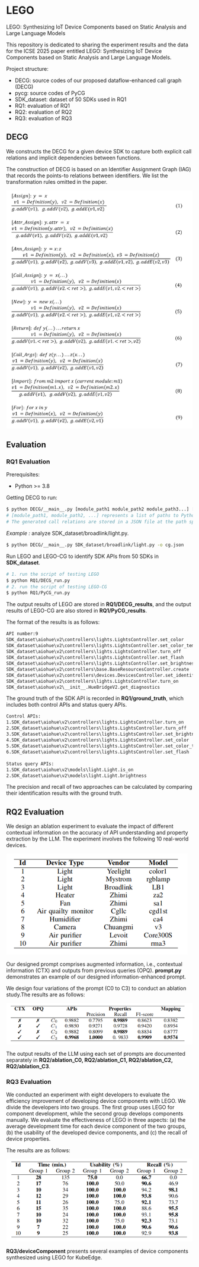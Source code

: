 # LEGO
LEGO: Synthesizing IoT Device Components based on Static Analysis and Large Language Models

This repository is dedicated to sharing the experiment results and the data for the ICSE 2025 paper entitled LEGO: Synthesizing IoT Device Components based on Static Analysis and Large Language Models.

Project structure:
* DECG: source codes of our proposed dataflow-enhanced call graph (DECG)
* pycg: source codes of PyCG
* SDK_dataset: dataset of 50 SDKs used in RQ1
* RQ1: evaluation of RQ1
* RQ2: evaluation of RQ2
* RQ3: evaluation of RQ3


## DECG 

We constructs the DECG for a given device SDK to capture both explicit call relations and implicit dependencies between functions. 

The construction of DECG is based on an Identifier Assignment Graph (IAG) that records the points-to relations between identifiers.
We list the transformation rules omitted in the paper.

![Rules](figures/Rules.png)


## Evaluation 

### RQ1 Evaluation


Prerequisites:
* Python >= 3.8

Getting DECG to run:

```bash
$ python DECG/__main__.py [module_path1 module_path2 module_path3...] [-o output_path]
# [module_path1, module_path2, ...] represents a list of paths to Python files, which can include any number of paths.
# The generated call relations are stored in a JSON file at the path specified by output_path.
```

*Example :* analyze SDK_dataset/broadlink/light.py.

```bash
$ python DECG/__main__.py SDK_dataset/broadlink/light.py -o cg.json
```



Run LEGO and LEGO-CG to identify SDK APIs from 50 SDKs in **SDK_dataset**.

```bash
# 1. run the script of testing LEGO
$ python RQ1/DECG_run.py
# 2. run the script of testing LEGO-CG
$ python RQ1/PyCG_run.py     
```

The output results of LEGO are stored in **RQ1/DECG_results**, and the output results of LEGO-CG are also stored in **RQ1/PyCG_results**.

The format of the results is as follows:
```
API number:9
SDK_dataset\aiohue\v2\controllers\lights.LightsController.set_color
SDK_dataset\aiohue\v2\controllers\lights.LightsController.set_color_temperature
SDK_dataset\aiohue\v2\controllers\lights.LightsController.turn_off
SDK_dataset\aiohue\v2\controllers\lights.LightsController.set_flash
SDK_dataset\aiohue\v2\controllers\lights.LightsController.set_brightness
SDK_dataset\aiohue\v2\controllers\base.BaseResourcesController.create
SDK_dataset\aiohue\v2\controllers\devices.DevicesController.set_identify
SDK_dataset\aiohue\v2\controllers\lights.LightsController.turn_on
SDK_dataset\aiohue\v2\__init__.HueBridgeV2.get_diagnostics
```

The ground truth of the SDK API is recorded in **RQ1/ground_truth**, which includes both control APIs and status query APIs.


```
Control APIs:
1.SDK_dataset\aiohue\v2\controllers\lights.LightsController.turn_on
2.SDK_dataset\aiohue\v2\controllers\lights.LightsController.turn_off
3.SDK_dataset\aiohue\v2\controllers\lights.LightsController.set_brightness
4.SDK_dataset\aiohue\v2\controllers\lights.LightsController.set_color
5.SDK_dataset\aiohue\v2\controllers\lights.LightsController.set_color_temperature
6.SDK_dataset\aiohue\v2\controllers\lights.LightsController.set_flash

Status query APIs:
1.SDK_dataset\aiohue\v2\models\light.Light.is_on
2.SDK_dataset\aiohue\v2\models\light.Light.brightness    
```

The precision and recall of two approaches can be calculated by comparing their identification results with the ground truth.

## RQ2 Evaluation

We design an ablation experiment to evaluate the impact of different contextual information on the accuracy of API understanding and property extraction by the LLM. The experiment involves the following 10 real-world devices.

![Devices](figures/Devices.png)

Our designed prompt comprises augmented information, i.e., contextual information (CTX) and outputs from previous queries (OPQ). **prompt.py** demonstrates an example of our designed information-enhanced prompt.

We design four variations of the prompt (C0 to C3) to conduct an ablation study.The results are as follows:

![RQ2](figures/RQ2.png)

The output results of the LLM using each set of prompts are documented separately in **RQ2/ablation_C0, RQ2/ablation_C1, RQ2/ablation_C2, RQ2/ablation_C3**.

### RQ3 Evaluation

We conducted an experiment with eight developers to evaluate the efficiency improvement of developing device components with LEGO.
We divide the developers into two groups.
The first group uses LEGO for component development, while the second group develops components manually.
We evaluate the effectiveness of LEGO in three aspects:
(a) the average development time for each device component
of the two groups, (b) the usability of the developed device
components, and (c) the recall of device properties. 

The results are as follows:

![RQ2](figures/RQ3.png)

**RQ3/deviceComponent** presents several examples of device components synthesized using LEGO for KubeEdge.

